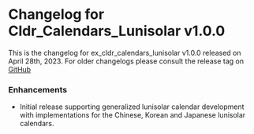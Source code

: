 # Changelog for Cldr_Calendars_Lunisolar v1.0.0

This is the changelog for ex_cldr_calendars_lunisolar v1.0.0 released on April 28th, 2023.  For older changelogs please consult the release tag on [GitHub](https://github.com/elixir-cldr/cldr_calendars_lunisolar/tags)

### Enhancements

* Initial release supporting generalized lunisolar calendar development with implementations for the Chinese, Korean and Japanese lunisolar calendars.

